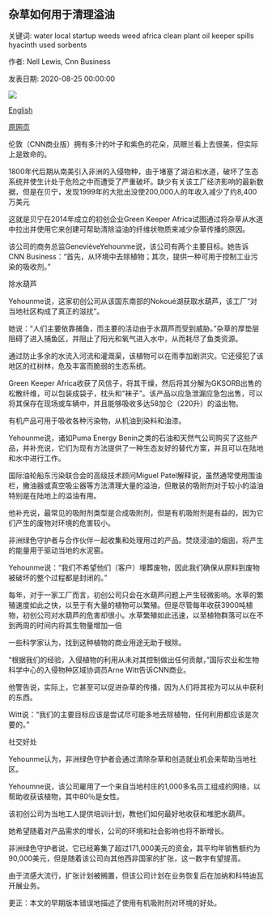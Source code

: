 ## 杂草如何用于清理溢油

关键词: water local startup weeds weed africa clean plant oil keeper spills hyacinth used sorbents

作者: Nell Lewis, Cnn Business

发表日期: 2020-08-25 00:00:00

![](https://cdn.cnn.com/cnnnext/dam/assets/200730152029-gka-water-hyacinth-harvest-super-tease.jpg)

[English](How%20weeds%20are%20being%20used%20to%20clean%20up%20oil%20spills.md)

[原网页](https://edition.cnn.com/2020/08/25/business/green-keeper-africa-water-hyacinth-spc-intl/index.html)

伦敦（CNN商业版）拥有多汁的叶子和紫色的花朵，凤眼兰看上去很美，但实际上是致命的。

1800年代后期从南美引入非洲的入侵物种，由于堵塞了湖泊和水道，破坏了生态系统并使生计处于危险之中而遭受了严重破坏。缺少有关该工厂经济影响的最新数据，但是在贝宁，发现1999年的大批出没使200,000人的年收入减少了约8,400万美元

这就是贝宁在2014年成立的初创企业Green Keeper Africa试图通过将杂草从水道中拉出并使用它来创建可帮助清除溢油的纤维状物质来减少杂草传播的原因。

该公司的商务总监GenevièveYehounme说，该公司有两个主要目标。她告诉CNN Business：“首先，从环境中去除植物；其次，提供一种可用于控制工业污染的吸收剂。”

除水葫芦

Yehounme说，这家初创公司从该国东南部的Nokoué湖获取水葫芦，该工厂“对当地社区构成了真正的滋扰”。

她说：“人们主要依靠捕鱼，而主要的活动由于水葫芦而受到威胁。”杂草的厚垫层阻碍了进入捕鱼区，并阻止了阳光和氧气进入水中，从而耗尽了鱼类资源。

通过防止多余的水流入河流和灌溉渠，该植物可以在雨季加剧洪灾。它还侵犯了该地区的红树林，危及丰富而脆弱的生态系统。

Green Keeper Africa收获了风信子，将其干燥，然后将其分解为GKSORB出售的松散纤维，可以包装成袋子，枕头和“袜子”。该产品以应急泄漏应急包出售，可以将其保存在现场或车辆中，并且能够吸收多达58加仑（220升）的溢出物。

有机产品可用于吸收各种污染物，从机油到染料和油漆。

Yehounme说，诸如Puma Energy Benin之类的石油和天然气公司购买了这些产品，并补充说，它们为现有方法提供了一种生态友好的替代方案，并且可以在陆地和水中进行工作。

国际油轮船东污染联合会的高级技术顾问Miguel Patel解释说，虽然通常使用围油栏，撇油器或真空吸尘器等方法清理大量的溢油，但散装的吸附剂对于较小的溢油特别是在陆地上的溢油有用。

他补充说，最常见的吸附剂类型是合成吸附剂，但是有机吸附剂是有益的，因为它们产生的废物对环境的危害较小。

非洲绿色守护者与合作伙伴一起收集和处理用过的产品。焚烧浸油的烟囱，将产生的能量用于驱动当地的水泥窑。

Yehounme说：“我们不希望他们（客户）埋葬废物，因此我们确保从原料到废物被破坏的整个过程都是封闭的。”

每年，对于一家工厂而言，初创公司只会在水葫芦问题上产生轻微影响。水草的繁殖速度如此之快，以至于有大量的植物可以繁殖。但是尽管每年收获3900吨植物，初创公司对水葫芦的危害却很小。水草繁殖如此迅速，以至植物群落可以在不到两周的时间内将其生物量增加一倍

一些科学家认为，找到这种植物的商业用途无助于根除。

“根据我们的经验，入侵植物的利用从未对其控制做出任何贡献，”国际农业和生物科学中心的入侵物种区域协调员Arne Witt告诉CNN商业。

他警告说，实际上，它甚至可以促进杂草的传播，因为人们将其视为可以从中获利的东西。

Witt说：“我们的主要目标应该是尝试尽可能多地去除植物，任何利用都应该是次要的。”

社交好处

Yehounme认为，非洲绿色守护者会通过清除杂草和创造就业机会来帮助当地社区。

Yehoumne说，该公司雇用了一个来自当地村庄的1,000多名员工组成的网络，以帮助收获该植物，其中80％是女性。

该初创公司为当地工人提供培训计划，教他们如何最好地收获和堆肥水葫芦。

她希望随着对产品需求的增长，公司的环境和社会影响也将不断增长。

非洲绿色守护者说，它已经筹集了超过171,000美元的资金，其平均年销售额约为90,000美元，但是随着该公司向其他西非国家的扩张，这一数字有望提高。

由于流感大流行，扩张计划被搁置，但该公司计划在业务恢复后在加纳和科特迪瓦开展业务。

更正：本文的早期版本错误地描述了使用有机吸附剂对环境的好处。
